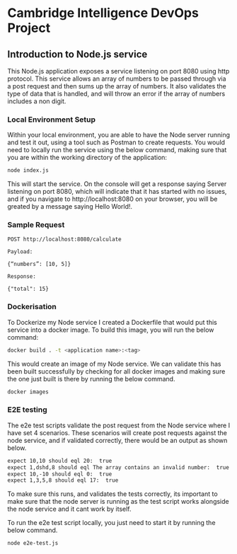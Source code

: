 # Cambridge Intelligence DevOps Project

## Introduction to Node.js service

This Node.js application exposes a service listening on port 8080 using http protocol. This service allows an array of numbers to be passed through via a post request and then sums up the array of numbers. It also validates the type of data that is handled, and will throw an error if the array of numbers includes a non digit.

### Local Environment Setup 
Within your local environment, you are able to have the Node server running and test it out, using a tool such as Postman to create requests. You would need to locally run the service using the below command, making sure that you are within the working directory of the application:

``` bash
node index.js
```

This will start the service. On the console will get a response saying Server listening on port 8080, which will indicate that it has started with no issues, and if you navigate to http://localhost:8080 on your browser, you will be greated by a message saying Hello World!.

### Sample Request
```
POST http://localhost:8080/calculate

Payload:

{“numbers”: [10, 5]}

Response:

{"total": 15}
```

### Dockerisation

To Dockerize my Node service I created a Dockerfile that would put this service into a docker image. To build this image, you will run the below command:
``` bash 
docker build . -t <application name>:<tag>
```
This would create an image of my Node service. We can validate this has been built successfully by checking for all docker images and making sure the one just built is there by running the below command.
``` bash 
docker images
```

### E2E testing
The e2e test scripts validate the post request from the Node service where I have set 4 scenarios. These scenarios will create post requests against the node service, and if validated correctly, there would be an output as shown below.

``` bash
expect 10,10 should eql 20:  true
expect 1,dshd,8 should eql The array contains an invalid number:  true
expect 10,-10 should eql 0:  true
expect 1,3,5,8 should eql 17:  true
```
To make sure this runs, and validates the tests correctly, its important to make sure that the node server is running as the test script works alongside the node service and it cant work by itself. 

To run the e2e test script locally, you just need to start it by running the below command.
``` bash 
node e2e-test.js
```



